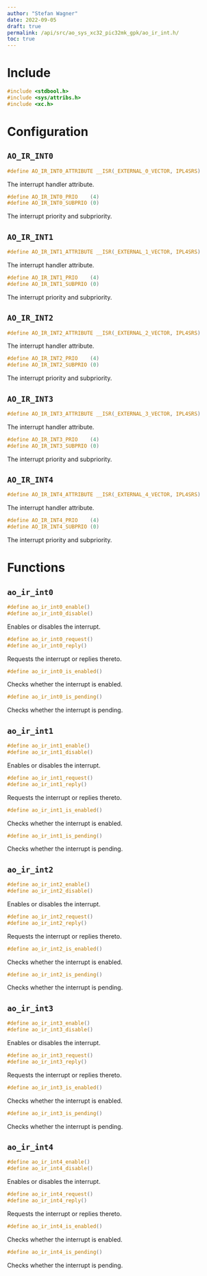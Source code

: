 ```yaml
---
author: "Stefan Wagner"
date: 2022-09-05
draft: true
permalink: /api/src/ao_sys_xc32_pic32mk_gpk/ao_ir_int.h/
toc: true
---
```


# Include

```c
#include <stdbool.h>
#include <sys/attribs.h>
#include <xc.h>
```

# Configuration

## `AO_IR_INT0`

```c
#define AO_IR_INT0_ATTRIBUTE __ISR(_EXTERNAL_0_VECTOR, IPL4SRS)
```

The interrupt handler attribute.

```c
#define AO_IR_INT0_PRIO    (4)
#define AO_IR_INT0_SUBPRIO (0)
```

The interrupt priority and subpriority.

## `AO_IR_INT1`

```c
#define AO_IR_INT1_ATTRIBUTE __ISR(_EXTERNAL_1_VECTOR, IPL4SRS)
```

The interrupt handler attribute.

```c
#define AO_IR_INT1_PRIO    (4)
#define AO_IR_INT1_SUBPRIO (0)
```

The interrupt priority and subpriority.

## `AO_IR_INT2`

```c
#define AO_IR_INT2_ATTRIBUTE __ISR(_EXTERNAL_2_VECTOR, IPL4SRS)
```

The interrupt handler attribute.

```c
#define AO_IR_INT2_PRIO    (4)
#define AO_IR_INT2_SUBPRIO (0)
```

The interrupt priority and subpriority.

## `AO_IR_INT3`

```c
#define AO_IR_INT3_ATTRIBUTE __ISR(_EXTERNAL_3_VECTOR, IPL4SRS)
```

The interrupt handler attribute.

```c
#define AO_IR_INT3_PRIO    (4)
#define AO_IR_INT3_SUBPRIO (0)
```

The interrupt priority and subpriority.

## `AO_IR_INT4`

```c
#define AO_IR_INT4_ATTRIBUTE __ISR(_EXTERNAL_4_VECTOR, IPL4SRS)
```

The interrupt handler attribute.

```c
#define AO_IR_INT4_PRIO    (4)
#define AO_IR_INT4_SUBPRIO (0)
```

The interrupt priority and subpriority.

# Functions

## `ao_ir_int0`

```c
#define ao_ir_int0_enable()
#define ao_ir_int0_disable()
```

Enables or disables the interrupt.

```c
#define ao_ir_int0_request()
#define ao_ir_int0_reply()
```

Requests the interrupt or replies thereto.

```c
#define ao_ir_int0_is_enabled()
```

Checks whether the interrupt is enabled.

```c
#define ao_ir_int0_is_pending()
```

Checks whether the interrupt is pending.

## `ao_ir_int1`

```c
#define ao_ir_int1_enable()
#define ao_ir_int1_disable()
```

Enables or disables the interrupt.

```c
#define ao_ir_int1_request()
#define ao_ir_int1_reply()
```

Requests the interrupt or replies thereto.

```c
#define ao_ir_int1_is_enabled()
```

Checks whether the interrupt is enabled.

```c
#define ao_ir_int1_is_pending()
```

Checks whether the interrupt is pending.

## `ao_ir_int2`

```c
#define ao_ir_int2_enable()
#define ao_ir_int2_disable()
```

Enables or disables the interrupt.

```c
#define ao_ir_int2_request()
#define ao_ir_int2_reply()
```

Requests the interrupt or replies thereto.

```c
#define ao_ir_int2_is_enabled()
```

Checks whether the interrupt is enabled.

```c
#define ao_ir_int2_is_pending()
```

Checks whether the interrupt is pending.

## `ao_ir_int3`

```c
#define ao_ir_int3_enable()
#define ao_ir_int3_disable()
```

Enables or disables the interrupt.

```c
#define ao_ir_int3_request()
#define ao_ir_int3_reply()
```

Requests the interrupt or replies thereto.

```c
#define ao_ir_int3_is_enabled()
```

Checks whether the interrupt is enabled.

```c
#define ao_ir_int3_is_pending()
```

Checks whether the interrupt is pending.

## `ao_ir_int4`

```c
#define ao_ir_int4_enable()
#define ao_ir_int4_disable()
```

Enables or disables the interrupt.

```c
#define ao_ir_int4_request()
#define ao_ir_int4_reply()
```

Requests the interrupt or replies thereto.

```c
#define ao_ir_int4_is_enabled()
```

Checks whether the interrupt is enabled.

```c
#define ao_ir_int4_is_pending()
```

Checks whether the interrupt is pending.
